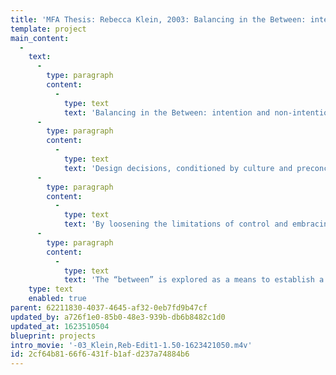 ```yaml
---
title: 'MFA Thesis: Rebecca Klein, 2003: Balancing in the Between: intention and non-intention in the creative process'
template: project
main_content:
  -
    text:
      -
        type: paragraph
        content:
          -
            type: text
            text: 'Balancing in the Between: intention and non-intention in the creative process'
      -
        type: paragraph
        content:
          -
            type: text
            text: 'Design decisions, conditioned by culture and preconceptions, are often too trained and formula-driven, leading to convention and predictability. This thesis takes the position that, in our search for fulfilling design, a balancing act between control and disruption must be engaged.'
      -
        type: paragraph
        content:
          -
            type: text
            text: 'By loosening the limitations of control and embracing disruption, we invite the unpredictable and unexpected into our work. This thesis process navigates the space between intention and non-intention, between inside and outside, and between the known and the unknown as a break from conditioned response. '
      -
        type: paragraph
        content:
          -
            type: text
            text: 'The “between” is explored as a means to establish a connective harmony from an emerging, creative center.'
    type: text
    enabled: true
parent: 62211830-4037-4645-af32-0eb7fd9b47cf
updated_by: a726f1e0-85b0-48e3-939b-db6b8482c1d0
updated_at: 1623510504
blueprint: projects
intro_movie: '-03_Klein,Reb-Edit1-1.50-1623421050.m4v'
id: 2cf64b81-66f6-431f-b1af-d237a74884b6
---
```

